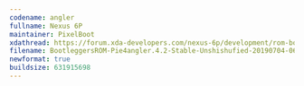 ```yaml
---
codename: angler
fullname: Nexus 6P
maintainer: PixelBoot
xdathread: https://forum.xda-developers.com/nexus-6p/development/rom-bootleggersrom-4-2-unshishufied-t3945699
filename: BootleggersROM-Pie4angler.4.2-Stable-Unshishufied-20190704-063242.zip
newformat: true
buildsize: 631915698
---
```

